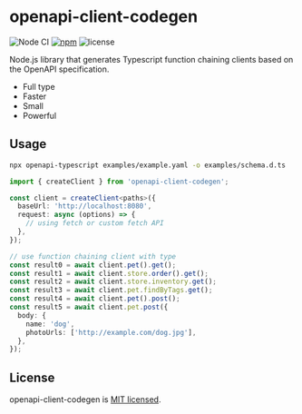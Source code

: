 # openapi-client-codegen

![Node CI](https://github.com/unadlib/openapi-client-codegen/workflows/Node%20CI/badge.svg)
[![npm](https://img.shields.io/npm/v/openapi-client-codegen.svg)](https://www.npmjs.com/package/openapi-client-codegen)
![license](https://img.shields.io/npm/l/openapi-client-codegen)

Node.js library that generates Typescript function chaining clients based on the OpenAPI specification.

- Full type
- Faster
- Small
- Powerful

## Usage

```sh
npx openapi-typescript examples/example.yaml -o examples/schema.d.ts
```

```ts
import { createClient } from 'openapi-client-codegen';

const client = createClient<paths>({
  baseUrl: 'http://localhost:8080',
  request: async (options) => {
    // using fetch or custom fetch API
  },
});

// use function chaining client with type
const result0 = await client.pet().get();
const result1 = await client.store.order().get();
const result2 = await client.store.inventory.get();
const result3 = await client.pet.findByTags.get();
const result4 = await client.pet().post();
const result5 = await client.pet.post({
  body: {
    name: 'dog',
    photoUrls: ['http://example.com/dog.jpg'],
  },
});
```

## License

openapi-client-codegen is [MIT licensed](https://github.com/unadlib/openapi-client-codegen/blob/main/LICENSE).
